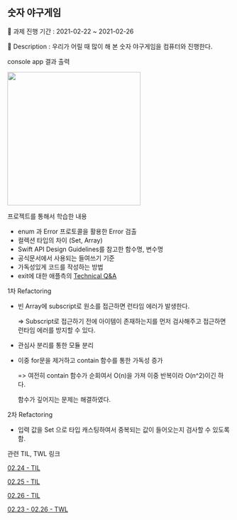 ## 숫자 야구게임

📅 과제 진행 기간 : 2021-02-22 ~ 2021-02-26

📕 Description : 우리가 어릴 때 많이 해 본 숫자 야구게임을 컴퓨터와 진행한다.



console app 결과 출력

<img width="300" src="https://user-images.githubusercontent.com/64566207/110202414-bb312680-7eab-11eb-9cb5-b4b8d65ef742.png">



프로젝트를 통해서 학습한 내용

- enum 과 Error 프로토콜을 활용한 Error 검출
- 컬렉션 타입의 차이 (Set, Array)
- Swift API Design Guidelines를 참고한 함수명, 변수명
- 공식문서에서 사용되는 들여쓰기 기준
- 가독성있게 코드를 작성하는 방법
- exit에 대한 애플측의 [Technical Q&A](https://www.notion.so/yagomacademy/TIL-2021-03-05-Fri-9aba1d8dfd5c4f409989114945035eef#16d697f58f8c4c4eb6579caf8f022895)



1차 Refactoring

- 빈 Array에 subscript로 원소를 접근하면 런타임 에러가 발생한다. 

  => Subscript로 접근하기 전에 아이템이 존재하는지를 먼저 검사해주고 접근하면 런타임 에러를 방지할 수 있다.

- 관심사 분리를 통한 모듈 분리

- 이중 for문을 제거하고 contain 함수를 통한 가독성 증가

  => 여전히 contain 함수가 순회여서 O(n)을 가져 이중 반복이라 O(n^2)이긴 하다.

  함수가 깊어지는 문제는 해결하였다.



2차 Refactoring

- 입력 값을 Set 으로 타입 캐스팅하여서 중복되는 값이 들어오는지 검사할 수 있도록 함.

관련 TIL, TWL 링크

[02.24 - TIL](https://velog.io/@leeyoungwoozz/TIL-2021.02.24-Tue)

[02.25 - TIL](https://velog.io/@leeyoungwoozz/TIL-2021.02.26-Thu)

[02.26 - TIL](https://velog.io/@leeyoungwoozz/TIL-2021.02.26-Fri)

[02.23 - 02.26 - TWL](https://velog.io/@leeyoungwoozz/TWL-2021.02.23-2021.02.26)

